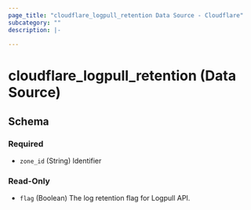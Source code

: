 ```yaml
---
page_title: "cloudflare_logpull_retention Data Source - Cloudflare"
subcategory: ""
description: |-
  
---
```


# cloudflare_logpull_retention (Data Source)




<!-- schema generated by tfplugindocs -->
## Schema

### Required

- `zone_id` (String) Identifier

### Read-Only

- `flag` (Boolean) The log retention flag for Logpull API.


